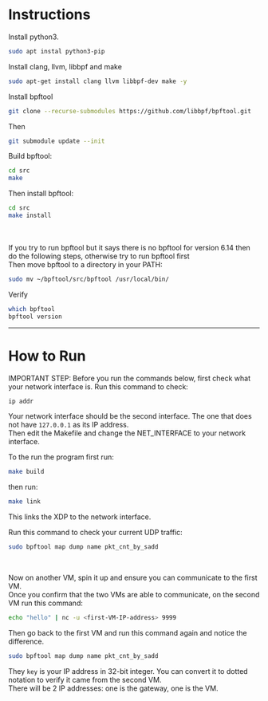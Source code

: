 # Instructions
Install python3.<br/>
```sh
sudo apt instal python3-pip
```

Install clang, llvm, libbpf and make
```sh
sudo apt-get install clang llvm libbpf-dev make -y
```

Install bpftool
```sh
git clone --recurse-submodules https://github.com/libbpf/bpftool.git
```
Then
```sh
git submodule update --init
```
Build bpftool:
```sh
cd src
make
```
Then install bpftool:
```sh
cd src
make install
```
<br/>
<br/>
If you try to run bpftool but it says there is no bpftool for version 6.14 then do the following steps, otherwise try to run bpftool first<br/>
Then move bpftool to a directory in your PATH:

```sh
sudo mv ~/bpftool/src/bpftool /usr/local/bin/
```

Verify
```sh
which bpftool
bpftool version
```

---

# How to Run
IMPORTANT STEP: Before you run the commands below, first check what your network interface is.
Run this command to check:
```sh
ip addr
```
Your network interface should be the second interface. The one that does not have `127.0.0.1` as its IP address.<br/>
Then edit the Makefile and change the NET_INTERFACE to your network interface.<br/>

To the run the program first run:
```sh
make build
```

then run:
```sh
make link
```
This links the XDP to the network interface.
<br/>

Run this command to check your current UDP traffic:
```sh
sudo bpftool map dump name pkt_cnt_by_sadd
```
<br/>

Now on another VM, spin it up and ensure you can communicate to the first VM.<br/>
Once you confirm that the two VMs are able to communicate, on the second VM run this command:
```sh
echo "hello" | nc -u <first-VM-IP-address> 9999
```
Then go back to the first VM and run this command again and notice the difference.
```sh
sudo bpftool map dump name pkt_cnt_by_sadd
```
They `key` is your IP address in 32-bit integer. You can convert it to dotted notation to verify it came from the second VM.<br/>
There will be 2 IP addresses: one is the gateway, one is the VM.
